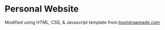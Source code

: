 # Personal Website

Modified using HTML, CSS, & Javascript 
template from [bootstrapmade.com](https://bootstrapmade.com)
